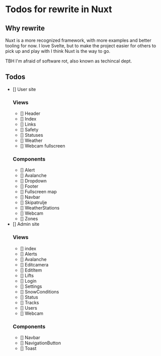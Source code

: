 # Todos for rewrite in Nuxt

## Why rewrite
Nuxt is a more recognized framework, with more examples and better tooling for now. I love Svelte, but to make the project easier for others to pick up and play with I think Nuxt is the way to go.

TBH I'm afraid of software rot, also known as techincal dept.

## Todos
- [] User site
  ### Views
  - [] Header
  - [] Index
  - [] Links
  - [] Safety
  - [] Statuses
  - [] Weather
  - [] Webcam fullscreen
  ### Components
  - [] Alert
  - [] Avalanche
  - [] Dropdown
  - [] Footer
  - [] Fullscreen map
  - [] Navbar
  - [] Skipatrulje
  - [] WeatherStations
  - [] Webcam
  - [] Zones
- [] Admin site
  ### Views
  - [] index
  - [] Alerts
  - [] Avalanche
  - [] Editcamera
  - [] EditItem
  - [] Lifts
  - [] Login
  - [] Settings
  - [] SnowConditions
  - [] Status
  - [] Tracks
  - [] Users
  - [] Webcam
  ### Components
  - [] Navbar
  - [] NavigationButton
  - [] Toast